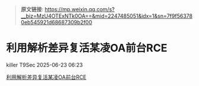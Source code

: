 > **原文链接**: https://mp.weixin.qq.com/s?__biz=MzU4OTExNTk0OA==&mid=2247485051&idx=1&sn=7f9f563780eb545921d68687309b2f00

#  利用解析差异复活某凌OA前台RCE  
killer  T9Sec   2025-06-23 06:23  
  
[利用解析差异复活某凌OA前台RCE](https://mp.weixin.qq.com/s?__biz=Mzk0NTQyMjk4Ng==&mid=2247483875&idx=1&sn=081c08a05285aa8a44f57e3534c2731d&scene=21#wechat_redirect)  
  
  
